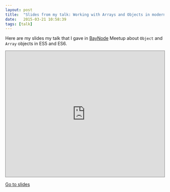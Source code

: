 ```yaml
---
layout: post
title:  "Slides from my talk: Working with Arrays and Objects in modern JavaScript"
date:   2015-03-21 10:58:39
tags: [talk]
---
```


Here are my slides my talk that I gave in [BayNode](http://www.meetup.com/BayNode/) Meetup about `Object` and `Array` objects in ES5 and ES6.

<iframe
    src="http://azimi.me/presentations/objects-arrays-js/index.html"
    frameborder="0"
    style="
        min-height: 400px;
        width: 100%;
        border: 1px solid #808080;
    "
></iframe>

[Go to slides](http://azimi.me/presentations/objects-arrays-js/index.html)
